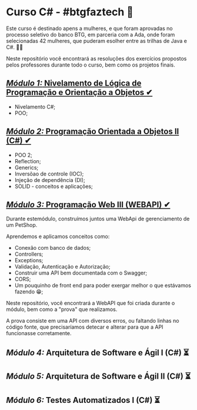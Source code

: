 

# Curso C# - #btgfaztech 📘

Este curso é destinado apens a mulheres, e que foram aprovadas no processo seletivo do banco BTG, em parceria com a Ada, onde foram selecionadas 42 mulheres, que puderam esolher entre as trilhas de Java e C#.  👯‍♀️

Neste repositório você encontrará as resoluções dos exercícios propostos pelos professores durante todo o curso, bem como os projetos finais.

## [*Módulo 1:* Nivelamento de Lógica de Programação e Orientação a Objetos ✔](https://github.com/anafariasilveira/Curso_CSharp/tree/main/M%C3%B3dulo_01)
* Nivelamento C#;
* POO;
  
## [*Módulo 2:* Programação Orientada a Objetos II (C#) ✔](https://github.com/anafariasilveira/Curso_CSharp/tree/main/M%C3%B3dulo_02) 

* POO 2;
* Reflection;
* Generics;
* Inversõao de controle (IOC);
* Injeção de dependência (DI);
* SOLID - conceitos e aplicações;

## [*Módulo 3:* Programação Web III (WEBAPI) ✔](https://github.com/anafariasilveira/Curso_CSharp/tree/main/M%C3%B3dulo_03)

Durante estemódulo, construímos juntos uma WebApi de gerenciamento de um PetShop. 

Aprendemos e aplicamos conceitos como:

* Conexão com banco de dados;
* Controllers;
* Exceptions;
* Validação, Autenticação e Autorização;
* Construir uma API bem documentada com o Swagger;
* CORS;
* Um pouquinho de front end para poder exergar melhor o que estávamos fazendo 😁;

Neste repositório, você encontrará a WebAPI que foi criada durante o módulo, bem como a "prova" que realizamos. 

A prova consiste em uma API com diversos erros, ou faltando linhas no código fonte, que precisaríamos detecar e alterar para que a API funcionasse corretamente. 

## *Módulo 4:* Arquitetura de Software e Ágil I (C#) ⏳
## *Módulo 5:* Arquitetura de Software e Ágil II (C#) ⏳
## *Módulo 6:* Testes Automatizados I (C#) ⏳


